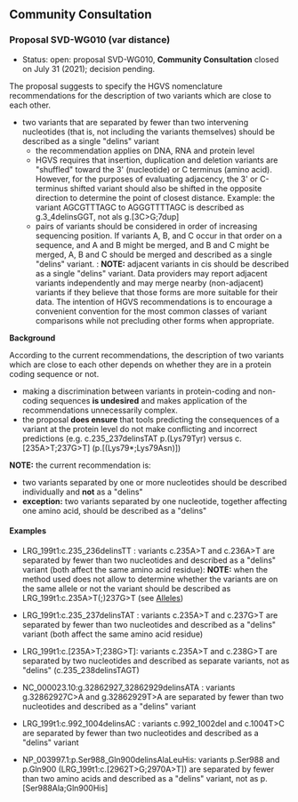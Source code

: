 ## Community Consultation

### Proposal SVD-WG010 (var distance)

* Status: <span class="spotlight">open</span>: proposal SVD-WG010, **Community Consultation** closed on July 31 (2021); decision pending. 

The proposal suggests to specify the HGVS nomenclature recommendations for the description of two variants which are close to each other.

* two variants that are separated by fewer than two intervening nucleotides (that is, not including the variants themselves) should be described as a single "delins" variant
    * the recommendation applies on DNA, RNA and protein level
    * HGVS requires that insertion, duplication and deletion variants are "shuffled" toward the 3' (nucleotide) or C terminus (amino acid). However, for the purposes of evaluating adjacency, the 3' or C-terminus shifted variant should also be shifted in the opposite direction to determine the point of closest distance. Example: the variant AGCGTTTAGC to AG<span class="spotlight">G</span>GTTT<span class="spotlight">T</span>AGC is described as g.3\_4delinsGGT, not als g.[3C>G;7dup]
    * pairs of variants should be considered in order of increasing sequencing position. If variants A, B, and C occur in that order on a sequence, and A and B might be merged, and B and C might be merged, A, B and C should be merged and described as a single "delins" variant.
:    **NOTE:** adjacent variants in cis should be described as a single "delins" variant. Data providers may report adjacent variants independently and may merge nearby (non-adjacent) variants if they believe that those forms are more suitable for their data. The intention of HGVS recommendations is to encourage a convenient convention for the most common classes of variant comparisons while not precluding other forms when appropriate.

**Background**

According to the current recommendations, the description of two variants which are close to each other depends on whether they are in a protein coding sequence or not.
* making a discrimination between variants in protein-coding and non-coding sequences **is undesired** and makes application of the recommendations unnecessarily complex.
* the proposal **does ensure** that tools predicting the consequences of a variant at the protein level do not make conflicting and incorrect predictions (e.g. c.235\_237delinsTAT p.(Lys79Tyr) versus c.[235A>T;237G>T] (p.[(Lys79*;Lys79Asn)])

**NOTE:** the current recommendation is:
* two variants separated by one or more nucleotides should be described individually and **not** as a "delins"
* **exception:** two variants separated by one nucleotide, together affecting one amino acid, should be described as a "delins"

#### Examples

* LRG\_199t1:c.235\_236delinsTT : variants c.235A>T and c.236A>T are separated by fewer than two nucleotides and described as a "delins" variant (both affect the same amino acid residue): **NOTE:**    when the method used does not allow to determine whether the variants are on the same allele or not the variant should be described as LRG\_199t1:c.235A>T(;)237G>T (see [Alleles](../../recommendations/DNA/alleles/))
* LRG\_199t1:c.235\_237delinsTAT : variants c.235A>T and c.237G>T are separated by fewer than two nucleotides and described as a "delins" variant (both affect the same amino acid residue)
* LRG\_199t1:c.[235A>T;238G>T]: variants c.235A>T and c.238G>T are separated by two nucleotides and described as separate variants, not as "delins" (c.235_238delinsTAGT)
* NC\_000023.10:g.32862927\_32862929delinsATA : variants g.32862927C>A and g.32862929T>A are separated by fewer than two nucleotides and described as a "delins" variant
* LRG\_199t1:c.992\_1004delinsAC : variants c.992\_1002del and c.1004T>C are separated by fewer than two nucleotides and described as a "delins" variant
    
* NP\_003997.1:p.Ser988\_Gln900delinsAlaLeuHis: variants p.Ser988 and p.Gln900 (LRG\_199t1:c.[2962T>G;2970A>T]) are separated by fewer than two amino acids and described as a "delins" variant, not as p.[Ser988Ala;Gln900His]